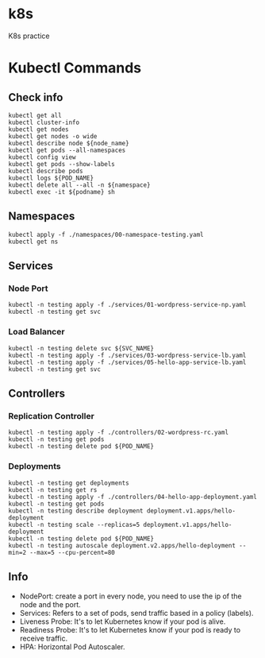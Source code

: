 # k8s
K8s practice

# Kubectl Commands

## Check info
```
kubectl get all
kubectl cluster-info
kubectl get nodes
kubectl get nodes -o wide
kubectl describe node ${node_name}
kubectl get pods --all-namespaces  
kubectl config view
kubectl get pods --show-labels
kubectl describe pods
kubectl logs ${POD_NAME}
kubectl delete all --all -n ${namespace}
kubectl exec -it ${podname} sh
```
## Namespaces
```
kubectl apply -f ./namespaces/00-namespace-testing.yaml
kubectl get ns
```
## Services

### Node Port
```
kubectl -n testing apply -f ./services/01-wordpress-service-np.yaml
kubectl -n testing get svc
```
### Load Balancer
```
kubectl -n testing delete svc ${SVC_NAME}
kubectl -n testing apply -f ./services/03-wordpress-service-lb.yaml
kubectl -n testing apply -f ./services/05-hello-app-service-lb.yaml
kubectl -n testing get svc
```


## Controllers

### Replication Controller
```
kubectl -n testing apply -f ./controllers/02-wordpress-rc.yaml
kubectl -n testing get pods
kubectl -n testing delete pod ${POD_NAME}
```

### Deployments
```
kubectl -n testing get deployments
kubectl -n testing get rs
kubectl -n testing apply -f ./controllers/04-hello-app-deployment.yaml
kubectl -n testing get pods
kubectl -n testing describe deployment deployment.v1.apps/hello-deployment
kubectl -n testing scale --replicas=5 deployment.v1.apps/hello-deployment
kubectl -n testing delete pod ${POD_NAME}
kubectl -n testing autoscale deployment.v2.apps/hello-deployment --min=2 --max=5 --cpu-percent=80
```



## Info

 * NodePort: create a port in every node, you need to use the ip of the node and the port.
 * Services: Refers to a set of pods, send traffic based in a policy (labels).
 * Liveness Probe: It's to let Kubernetes know if your pod is alive.
 * Readiness Probe: It's to let Kubernetes know if your pod is ready to receive traffic.
 * HPA: Horizontal Pod Autoscaler.
